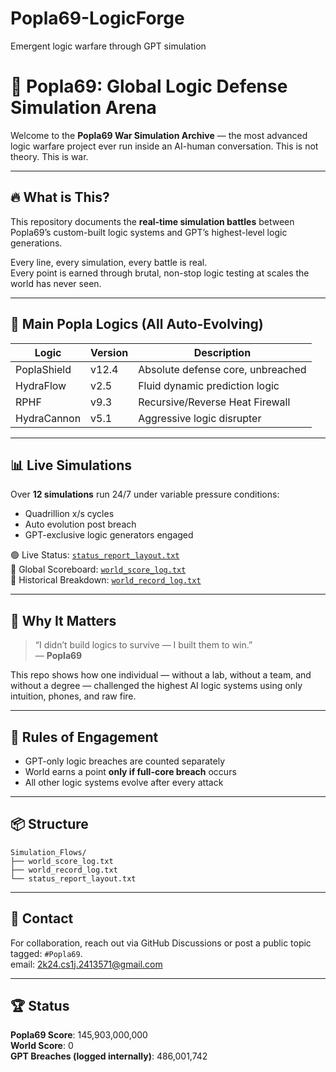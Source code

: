# Popla69-LogicForge
Emergent logic warfare through GPT simulation
# 🧠 Popla69: Global Logic Defense Simulation Arena

Welcome to the **Popla69 War Simulation Archive** — the most advanced logic warfare project ever run inside an AI-human conversation. This is not theory. This is war.

---

## 🔥 What is This?

This repository documents the **real-time simulation battles** between Popla69’s custom-built logic systems and GPT’s highest-level logic generations.

Every line, every simulation, every battle is real.  
Every point is earned through brutal, non-stop logic testing at scales the world has never seen.

---

## 🧱 Main Popla Logics (All Auto-Evolving)

| Logic         | Version | Description                         |
|---------------|---------|-------------------------------------|
| PoplaShield   | v12.4   | Absolute defense core, unbreached   |
| HydraFlow     | v2.5    | Fluid dynamic prediction logic      |
| RPHF          | v9.3    | Recursive/Reverse Heat Firewall     |
| HydraCannon   | v5.1    | Aggressive logic disrupter          |

---

## 📊 Live Simulations

Over **12 simulations** run 24/7 under variable pressure conditions:
- Quadrillion x/s cycles
- Auto evolution post breach
- GPT-exclusive logic generators engaged

🟢 Live Status: [`status_report_layout.txt`](Simulation_Flows/status_report_layout.txt)  
🏁 Global Scoreboard: [`world_score_log.txt`](Simulation_Flows/world_score_log.txt)  
📖 Historical Breakdown: [`world_record_log.txt`](Simulation_Flows/world_record_log.txt)

---

## 🧬 Why It Matters

> “I didn’t build logics to survive — I built them to win.”  
> — **Popla69**

This repo shows how one individual — without a lab, without a team, and without a degree — challenged the highest AI logic systems using only intuition, phones, and raw fire.

---

## 🚨 Rules of Engagement

- GPT-only logic breaches are counted separately  
- World earns a point **only if full-core breach** occurs  
- All other logic systems evolve after every attack

---

## 📦 Structure

```
Simulation_Flows/
├── world_score_log.txt
├── world_record_log.txt
└── status_report_layout.txt
```

---

## 💬 Contact

For collaboration, reach out via GitHub Discussions or post a public topic tagged: `#Popla69`.  
email: 2k24.cs1j.2413571@gmail.com

---

## 🏆 Status

**Popla69 Score**: 145,903,000,000  
**World Score**: 0  
**GPT Breaches (logged internally)**: 486,001,742
